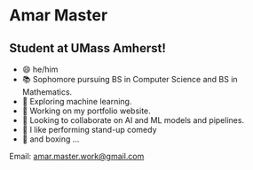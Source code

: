 # **Amar Master**
## Student at UMass Amherst!

 - 😄 he/him 
 - 📚 Sophomore pursuing BS in Computer Science and BS in Mathematics.
 - 🌱 Exploring machine learning.
 - 🔭 Working on my portfolio website.
 - 👯 Looking to collaborate on AI and ML models and pipelines.
 - 🎤 I like performing stand-up comedy
 - 🥊 and boxing ...

Email: amar.master.work@gmail.com 
